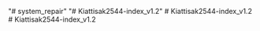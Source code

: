 "# system_repair" 
"# Kiattisak2544-index_v1.2" 
#   K i a t t i s a k 2 5 4 4 - i n d e x _ v 1 . 2  
 # Kiattisak2544-index_v1.2

